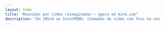 ```yaml
---
layout: home
title: "Reuniões por vídeo reimaginadas — agora em mind.com"
description: "Do iMind ao InterMIND: chamadas de vídeo com foco na voz e interpretação em tempo real com IA."
---
```


<HeroSection
  title="Reuniões por vídeo reimaginadas <br>— agora em **mind.com**"
  text="Do iMind ao InterMIND: chamadas de vídeo com foco na voz e tradução de fala ao vivo.">
<NavButton buttonLabel="Saiba Mais" buttonClass="brand" to="/" />
<NavButton buttonLabel="Assistente" buttonClass="alt" to="/chat" />
</HeroSection>

<br>
<VideoPlayer src="/demo-en-mx.mp4" />